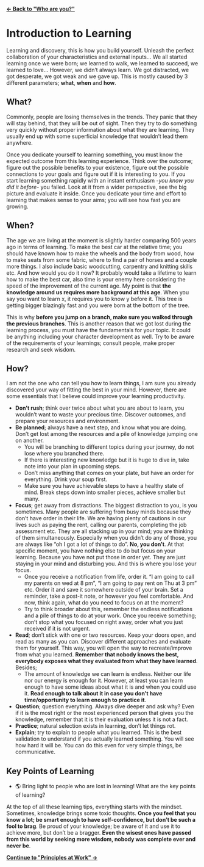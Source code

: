 [**← Back to "Who are you?"**](who_are_you.md)

# Introduction to Learning

Learning and discovery, this is how you build yourself. Unleash the perfect collaboration of your characteristics and external inputs... We all started learning once we were born; we learned to walk, we learned to succeed, we learned to love… However, we didn’t always learn. We got distracted, we got desperate, we got weak and we gave up. This is mostly caused by 3 different parameters; **what**, **when** and **how**.

## What?

Commonly, people are losing themselves in the trends. They panic that they will stay behind, that they will be out of sight. Then they try to do something very quickly without proper information about what they are learning. They usually end up with some superficial knowledge that wouldn’t lead them anywhere.

Once you dedicate yourself to learning something, you must know the expected outcome from this learning experience. Think over the outcome; figure out the possible benefits to your existence, figure out the possible connections to your goals and figure out if it is interesting to you. If you start learning something rapidly with an instant enthusiasm -_you know you did it before_- you failed. Look at it from a wider perspective, see the big picture and evaluate it inside. Once you dedicate your time and effort to learning that makes sense to your aims; you will see how fast you are growing.

## When?

The age we are living at the moment is slightly harder comparing 500 years ago in terms of learning. To make the best car at the relative time; you should have known how to make the wheels and the body from wood, how to make seats from some fabric, where to find a pair of horses and a couple more things. I also include basic woodcutting, carpentry and knitting skills etc. And how would you do it now? It probably would take a lifetime to learn how to make the best car, also time is your enemy here considering the speed of the improvement of the current age. My point is that **the knowledge around us requires more background at this age**. When you say you want to learn x, it requires you to know y before it. This tree is getting bigger blazingly fast and you were born at the bottom of the tree.

This is why **before you jump on a branch, make sure you walked through the previous branches**. This is another reason that we got lost during the learning process, you must have the fundamentals for your topic. It could be anything including your character development as well. Try to be aware of the requirements of your learnings; consult people, make proper research and seek wisdom.

## How?

I am not the one who can tell you how to learn things, I am sure you already discovered your way of fitting the best in your mind. However, there are some essentials that I believe could improve your learning productivity.

- **Don’t rush**; think over twice about what you are about to learn, you wouldn’t want to waste your precious time. Discover outcomes, and prepare your resources and environment.
- **Be planned**; always have a next step, and know what you are doing. Don’t get lost among the resources and a pile of knowledge jumping one on another.
  - You will be branching to different topics during your journey, do not lose where you branched there.
  - If there is interesting new knowledge but it is huge to dive in, take note into your plan in upcoming steps.
  - Don’t miss anything that comes on your plate, but have an order for everything. Drink your soup first.
  - Make sure you have achievable steps to have a healthy state of mind. Break steps down into smaller pieces, achieve smaller but many.
- **Focus**; get away from distractions. The biggest distraction to you, is you sometimes. Many people are suffering from busy minds because they don’t have order in their life. We are having plenty of cautions in our lives such as paying the rent, calling our parents, completing the job assessment etc. They are all stacking up in your mind; you are thinking of them simultaneously. Especially when you didn’t do any of those, you are always like “oh I got a lot of things to do”. **No, you don’t**. At that specific moment, you have nothing else to do but focus on your learning. Because you have not put those in order yet. They are just staying in your mind and disturbing you. And this is where you lose your focus.
  - Once you receive a notification from life, order it. “I am going to call my parents on wed at 8 pm”, “I am going to pay rent on Thu at 3 pm” etc. Order it and save it somewhere outside of your brain. Set a reminder, take a post-it note, or however you feel comfortable. And now, think again, what do you need to focus on at the moment?
  - Try to think broader about this, remember the endless notifications and a pile of things to do at your work. Once you receive something; don’t stop what you focused on right away, order what you just received if it is not urgent.
- **Read**; don’t stick with one or two resources. Keep your doors open, and read as many as you can. Discover different approaches and evaluate them for yourself. This way, you will open the way to recreate/improve from what you learned. **Remember that nobody knows the best, everybody exposes what they evaluated from what they have learned**. Besides;
  - The amount of knowledge we can learn is endless. Neither our life nor our energy is enough for it. However, at least you can learn enough to have some ideas about what it is and when you could use it. **Read enough to talk about it in case you don’t have time/opportunity to learn enough to practice it**.
- **Question**; question everything. Always dive deeper and ask why? Even if it is the most right or the most experienced person that gives you the knowledge, remember that it is their evaluation unless it is not a fact.
- **Practice**; natural selection exists in learning, don’t let things rot.
- **Explain**; try to explain to people what you learned. This is the best validation to understand if you actually learned something. You will see how hard it will be. You can do this even for very simple things, be communicative.

## Key Points of Learning

- 🌎 Bring light to people who are lost in learning! What are the key points of learning?

At the top of all these learning tips, everything starts with the mindset. Sometimes, knowledge brings some toxic thoughts. **Once you feel that you know a lot; be smart enough to have self-confidence, but don’t be such a fool to brag**. Be proud of your knowledge; be aware of it and use it to achieve more, but don’t be a bragger. **Even the wisest ones have passed from this world by seeking more wisdom, nobody was complete ever and never be**.

[**Continue to "Principles at Work" →**](principles_at_work.md)
